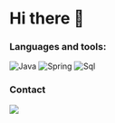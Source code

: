 # Hi there 👋

### Languages and tools:
![Java](https://img.shields.io/badge/-Java-3C3F41?style=for-the-badge&logo=Java&logoColor=E01E21)
![Spring](https://img.shields.io/badge/-Spring-3C3F41?style=for-the-badge&logo=Spring&logoColor=68BD45)
![Sql](https://img.shields.io/badge/-SQL-3C3F41?style=for-the-badge&logo=postgresql&logoColor=336791)

### Contact
[telegram_link]: https://t.me/halp3ars
<a  href="https://t.me/R1con" ><img src="https://img.shields.io/badge/Telegram-2CA5E0?style=for-the-badge&logo=telegram&logoColor=white" /> </a>